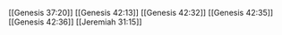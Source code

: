 [[Genesis 37:20]]
[[Genesis 42:13]]
[[Genesis 42:32]]
[[Genesis 42:35]]
[[Genesis 42:36]]
[[Jeremiah 31:15]]
